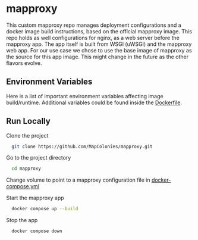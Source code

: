 # mapproxy

This custom mapproxy repo manages deployment configurations and a docker image build instructions, based on the official mapproxy image. This repo holds as well configurations for nginx, as a web server before the mapproxy app. The app itself is built from WSGI (uWSGI) and the mapproxy web app. For our use case we chose to use the base image of mapproxy as the source for this app image. This might change in the future as the other flavors evolve.


## Environment Variables

Here is a list of important environment variables affecting image build/runtime. Additional variables could be found inside the [Dockerfile](Dockerfile).


## Run Locally

Clone the project

```bash
  git clone https://github.com/MapColonies/mapproxy.git
```

Go to the project directory

```bash
  cd mapproxy
```

Change volume to point to a mapproxy configuration file in [docker-compose.yml](docker-compose.yml)

Start the mapproxy app

```bash
  docker compose up --build
```

Stop the app

```bash
  docker compose down
```